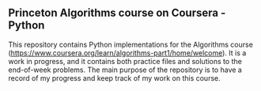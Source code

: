 ## Princeton Algorithms course on Coursera - Python
This repository contains Python implementations for the Algorithms course (https://www.coursera.org/learn/algorithms-part1/home/welcome).
It is a work in progress, and it contains both practice files and solutions to the end-of-week problems. The main purpose of the repository is to have a record of my progress and keep track of my work on this course.
